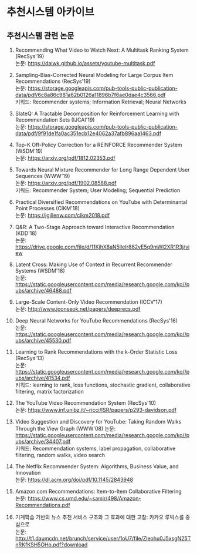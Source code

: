 # 추천시스템 아카이브

## 추천시스템 관련 논문
1. Recommending What Video to Watch Next: A Multitask Ranking System (RecSys'19)  
논문: https://daiwk.github.io/assets/youtube-multitask.pdf  
  
2. Sampling-Bias-Corrected Neural Modeling for Large Corpus Item Recommendations (RecSys'19)  
논문: https://storage.googleapis.com/pub-tools-public-publication-data/pdf/6c8a86c981a62b0126a11896b7f6ae0dae4c3566.pdf  
키워드: Recommender systems; Information Retrieval; Neural Networks  
  
3. SlateQ: A Tractable Decomposition for Reinforcement Learning with Recommendation Sets (IJCAI'19)  
논문: https://storage.googleapis.com/pub-tools-public-publication-data/pdf/9f91de1fa0ac351ecb12e4062a37afb896aa1463.pdf  
  
4. Top-K Off-Policy Correction for a REINFORCE Recommender System (WSDM'19)  
논문: https://arxiv.org/pdf/1812.02353.pdf  
  
5. Towards Neural Mixture Recommender for Long Range Dependent User Sequences (WWW'19)  
논문: https://arxiv.org/pdf/1902.08588.pdf  
키워드: Recommender System; User Modeling; Sequential Prediction  
  
6. Practical Diversified Recommendations on YouTube with Determinantal Point Processes (CIKM'18)  
논문: https://jgillenw.com/cikm2018.pdf  
  
7. Q&R: A Two-Stage Approach toward Interactive Recommendation (KDD'18)  
논문: https://drive.google.com/file/d/11KjhX8aN5lIeIr862vE5q9mWl2XR1R3j/view  
  
8. Latent Cross: Making Use of Context in Recurrent Recommender Systems (WSDM'18)  
논문: https://static.googleusercontent.com/media/research.google.com/ko//pubs/archive/46488.pdf  
  
9. Large-Scale Content-Only Video Recommendation (ICCV'17)  
논문: http://www.joonseok.net/papers/deeprecs.pdf  
  
10. Deep Neural Networks for YouTube Recommendations (RecSys'16)  
논문: https://static.googleusercontent.com/media/research.google.com/ko//pubs/archive/45530.pdf  
  
11. Learning to Rank Recommendations with the k-Order Statistic Loss (RecSys'13)  
논문: https://static.googleusercontent.com/media/research.google.com/ko//pubs/archive/41534.pdf  
키워드: learning to rank, loss functions, stochastic gradient, collaborative filtering, matrix factorization  
  
12. The YouTube Video Recommendation System (RecSys'10)  
논문: https://www.inf.unibz.it/~ricci/ISR/papers/p293-davidson.pdf  
  
13. Video Suggestion and Discovery for YouTube: Taking Random Walks Through the View Graph (WWW'08)
논문: https://static.googleusercontent.com/media/research.google.com/ko//pubs/archive/34407.pdf  
키워드: Recommendation systems, label propagation, collaborative filtering, random walks, video search  
  
14. The Netflix Recommender System: Algorithms, Business Value, and Innovation  
논문: https://dl.acm.org/doi/pdf/10.1145/2843948  
  
15. Amazon.com Recommendations: Item-to-Item Collaborative Filtering  
논문: https://www.cs.umd.edu/~samir/498/Amazon-Recommendations.pdf  

16. 기계학습 기반의 뉴스 추천 서비스 구조와 그 효과에 대한 고찰: 카카오 루빅스를 중심으로  
논문: http://t1.daumcdn.net/brunch/service/user/1oU7/file/Zleohu0J5xsgN25TnRKfKSH5OHo.pdf?download  